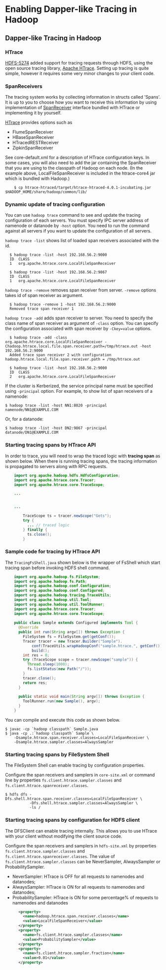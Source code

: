 <!---
  Licensed under the Apache License, Version 2.0 (the "License");
  you may not use this file except in compliance with the License.
  You may obtain a copy of the License at

   http://www.apache.org/licenses/LICENSE-2.0

  Unless required by applicable law or agreed to in writing, software
  distributed under the License is distributed on an "AS IS" BASIS,
  WITHOUT WARRANTIES OR CONDITIONS OF ANY KIND, either express or implied.
  See the License for the specific language governing permissions and
  limitations under the License. See accompanying LICENSE file.
-->

Enabling Dapper-like Tracing in Hadoop
======================================

<!-- MACRO{toc|fromDepth=0|toDepth=3} -->

Dapper-like Tracing in Hadoop
-----------------------------

### HTrace

[HDFS-5274](https://issues.apache.org/jira/browse/HDFS-5274) added support for tracing requests through HDFS,
using the open source tracing library,
[Apache HTrace](http://htrace.incubator.apache.org/).
Setting up tracing is quite simple, however it requires some very minor changes to your client code.

### SpanReceivers

The tracing system works by collecting information in structs called 'Spans'.
It is up to you to choose how you want to receive this information
by using implementation of [SpanReceiver](http://htrace.incubator.apache.org/#Span_Receivers)
interface bundled with HTrace or implementing it by yourself.

[HTrace](http://htrace.incubator.apache.org/) provides options such as

* FlumeSpanReceiver
* HBaseSpanReceiver
* HTracedRESTReceiver
* ZipkinSpanReceiver

See core-default.xml for a description of HTrace configuration keys.  In some
cases, you will also need to add the jar containing the SpanReceiver that you
are using to the classpath of Hadoop on each node. (In the example above,
LocalFileSpanReceiver is included in the htrace-core4 jar which is bundled
with Hadoop.)

```
    $ cp htrace-htraced/target/htrace-htraced-4.0.1-incubating.jar $HADOOP_HOME/share/hadoop/common/lib/
```

### Dynamic update of tracing configuration

You can use `hadoop trace` command to see and update the tracing configuration of each servers.
You must specify IPC server address of namenode or datanode by `-host` option.
You need to run the command against all servers if you want to update the configuration of all servers.

`hadoop trace -list` shows list of loaded span receivers associated with the id.

      $ hadoop trace -list -host 192.168.56.2:9000
      ID  CLASS
      1   org.apache.htrace.core.LocalFileSpanReceiver

      $ hadoop trace -list -host 192.168.56.2:9867
      ID  CLASS
      1   org.apache.htrace.core.LocalFileSpanReceiver

`hadoop trace -remove` removes span receiver from server.
`-remove` options takes id of span receiver as argument.

      $ hadoop trace -remove 1 -host 192.168.56.2:9000
      Removed trace span receiver 1

`hadoop trace -add` adds span receiver to server.
You need to specify the class name of span receiver as argument of `-class` option.
You can specify the configuration associated with span receiver by `-Ckey=value` options.

      $ hadoop trace -add -class org.apache.htrace.core.LocalFileSpanReceiver -Chadoop.htrace.local.file.span.receiver.path=/tmp/htrace.out -host 192.168.56.2:9000
      Added trace span receiver 2 with configuration hadoop.htrace.local.file.span.receiver.path = /tmp/htrace.out

      $ hadoop trace -list -host 192.168.56.2:9000
      ID  CLASS
      2   org.apache.htrace.core.LocalFileSpanReceiver

If the cluster is Kerberized, the service principal name must be specified using `-principal` option.
For example, to show list of span receivers of a namenode:

    $ hadoop trace -list -host NN1:8020 -principal namenode/NN1@EXAMPLE.COM

Or, for a datanode:

    $ hadoop trace -list -host DN2:9867 -principal datanode/DN1@EXAMPLE.COM

### Starting tracing spans by HTrace API

In order to trace, you will need to wrap the traced logic with **tracing span** as shown below.
When there is running tracing spans,
the tracing information is propagated to servers along with RPC requests.

```java
    import org.apache.hadoop.hdfs.HdfsConfiguration;
    import org.apache.htrace.core.Tracer;
    import org.apache.htrace.core.TraceScope;

    ...


    ...

        TraceScope ts = tracer.newScope("Gets");
        try {
          ... // traced logic
        } finally {
          ts.close();
        }
```

### Sample code for tracing by HTrace API

The `TracingFsShell.java` shown below is the wrapper of FsShell
which start tracing span before invoking HDFS shell command.

```java
    import org.apache.hadoop.fs.FileSystem;
    import org.apache.hadoop.fs.Path;
    import org.apache.hadoop.conf.Configuration;
    import org.apache.hadoop.conf.Configured;
    import org.apache.hadoop.tracing.TraceUtils;
    import org.apache.hadoop.util.Tool;
    import org.apache.hadoop.util.ToolRunner;
    import org.apache.htrace.core.Tracer;
    import org.apache.htrace.core.TraceScope;
    
    public class Sample extends Configured implements Tool {
      @Override
      public int run(String argv[]) throws Exception {
        FileSystem fs = FileSystem.get(getConf());
        Tracer tracer = new Tracer.Builder("Sample").
            conf(TraceUtils.wrapHadoopConf("sample.htrace.", getConf())).
            build();
        int res = 0;
        try (TraceScope scope = tracer.newScope("sample")) {
          Thread.sleep(1000);
          fs.listStatus(new Path("/"));
        }
        tracer.close();
        return res;
      }
      
      public static void main(String argv[]) throws Exception {
        ToolRunner.run(new Sample(), argv);
      }
    }
```

You can compile and execute this code as shown below.

    $ javac -cp `hadoop classpath` Sample.java
    $ java -cp .:`hadoop classpath` Sample \
        -Dsample.htrace.span.receiver.classes=LocalFileSpanReceiver \
        -Dsample.htrace.sampler.classes=AlwaysSampler

### Starting tracing spans by FileSystem Shell

The FileSystem Shell can enable tracing by configuration properties.

Configure the span receivers and samplers in `core-site.xml` or command line
by properties `fs.client.htrace.sampler.classes` and
`fs.client.htrace.spanreceiver.classes`.

    $ hdfs dfs -Dfs.shell.htrace.span.receiver.classes=LocalFileSpanReceiver \
               -Dfs.shell.htrace.sampler.classes=AlwaysSampler \
               -ls /

### Starting tracing spans by configuration for HDFS client

The DFSClient can enable tracing internally. This allows you to use HTrace with
your client without modifying the client source code.

Configure the span receivers and samplers in `hdfs-site.xml`
by properties `fs.client.htrace.sampler.classes` and
`fs.client.htrace.spanreceiver.classes`.  The value of
`fs.client.htrace.sampler.classes` can be NeverSampler, AlwaysSampler or
ProbabilitySampler.

* NeverSampler: HTrace is OFF for all requests to namenodes and datanodes;
* AlwaysSampler: HTrace is ON for all requests to namenodes and datanodes;
* ProbabilitySampler: HTrace is ON for some percentage% of  requests to namenodes and datanodes

```xml
      <property>
        <name>hadoop.htrace.span.receiver.classes</name>
        <value>LocalFileSpanReceiver</value>
      </property>
      <property>
        <name>fs.client.htrace.sampler.classes</name>
        <value>ProbabilitySampler</value>
      </property>
      <property>
        <name>fs.client.htrace.sampler.fraction</name>
        <value>0.01</value>
      </property>
```
